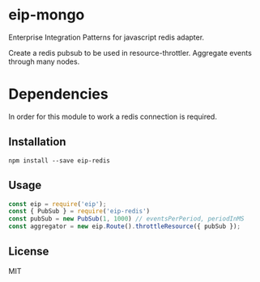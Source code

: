 # eip-mongo

Enterprise Integration Patterns for javascript redis adapter.

Create a redis pubsub to be used in resource-throttler.
Aggregate events through many nodes.

# Dependencies

In order for this module to work a redis connection is required.

## Installation

```
npm install --save eip-redis
```

## Usage

```javascript
const eip = require('eip');
const { PubSub } = require('eip-redis')
const pubSub = new PubSub(1, 1000) // eventsPerPeriod, periodInMS
const aggregator = new eip.Route().throttleResource({ pubSub });
```

## License

MIT
